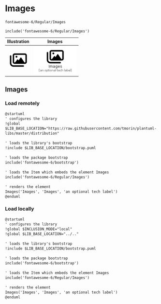 # Images


```text
fontawesome-6/Regular/Images
```

```text
include('fontawesome-6/Regular/Images')
```



| Illustration | Images |
| :---: | :---: |
| ![illustration for Illustration](../../fontawesome-6/Regular/Images.png) | ![illustration for Images](../../fontawesome-6/Regular/Images.Local.png) |




## Images

### Load remotely
```plantuml
@startuml
' configures the library
!global $LIB_BASE_LOCATION="https://raw.githubusercontent.com/tmorin/plantuml-libs/master/distribution"

' loads the library's bootstrap
!include $LIB_BASE_LOCATION/bootstrap.puml

' loads the package bootstrap
include('fontawesome-6/bootstrap')

' loads the Item which embeds the element Images
include('fontawesome-6/Regular/Images')

' renders the element
Images('Images', 'Images', 'an optional tech label')
@enduml
```

### Load locally
```plantuml
@startuml
' configures the library
!global $INCLUSION_MODE="local"
!global $LIB_BASE_LOCATION="../.."

' loads the library's bootstrap
!include $LIB_BASE_LOCATION/bootstrap.puml

' loads the package bootstrap
include('fontawesome-6/bootstrap')

' loads the Item which embeds the element Images
include('fontawesome-6/Regular/Images')

' renders the element
Images('Images', 'Images', 'an optional tech label')
@enduml
```

